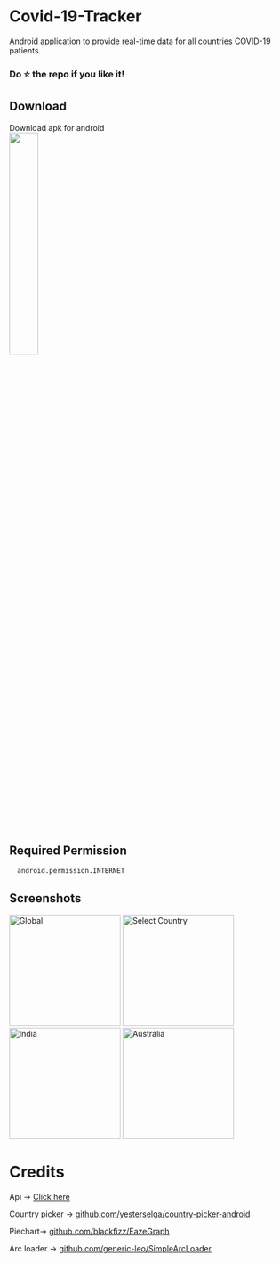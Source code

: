 # Covid-19-Tracker
   Android application to provide real-time data for all countries COVID-19 patients.

### Do :star: the repo if you like it!

## Download

   Download apk for android   
   <a href="https://github.com/Sagarbisht509/Covid-19-Tracker/releases/v1.0/v1.0.0/Covid19.Tracker.apk"><img src="https://user-images.githubusercontent.com/81458873/114413763-e6561680-9bcb-11eb-9d41-64c9d1414c90.png" width="32%" /></a>
   
## Required Permission
    
      android.permission.INTERNET
   
## Screenshots

<p>
 <img src="https://user-images.githubusercontent.com/81458873/114416061-ebb46080-9bcd-11eb-9c5a-29d60edd1d50.jpg" alt="Global" width="200">
   
 <img src="https://user-images.githubusercontent.com/81458873/114416087-f1aa4180-9bcd-11eb-978d-5f23c13b065f.jpg" alt="Select Country" width="200" >
   
 <img src="https://user-images.githubusercontent.com/81458873/114416111-f969e600-9bcd-11eb-825f-70ce0deaa94b.jpg" alt="India" width="200" >
 
 <img src="https://user-images.githubusercontent.com/81458873/114416125-fd960380-9bcd-11eb-95a0-708be3c708ac.jpg" alt="Australia" width="200" >
</p>


# Credits

   Api -> [Click here](https://coronavirus-19-api.herokuapp.com/countries)
   
   Country picker -> [github.com/yesterselga/country-picker-android](https://github.com/yesterselga/country-picker-android)
   
   Piechart-> [github.com/blackfizz/EazeGraph](https://github.com/blackfizz/EazeGraph)
   
   Arc loader -> [github.com/generic-leo/SimpleArcLoader](https://github.com/generic-leo/SimpleArcLoader)
   
   
   
   



